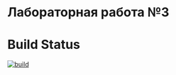 # Лабораторная работа №3

# Build Status

[![build](https://github.com/Cuyeshi/RPBDIS_LibraryDB_lab3/actions/workflows/build.yml/badge.svg?branch=master)](https://github.com/Cuyeshi/RPBDIS_LibraryDB_lab3/actions/workflows/build.yml)
